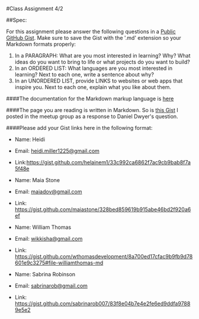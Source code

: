 #Class Assignment 4/2

##Spec:

For this assignment please answer the following questions in a [Public GitHub Gist](https://gist.github.com/). Make sure to save the Gist with the '.md' extension so your Markdown formats properly:

1. In a PARAGRAPH: What are you most interested in learning? Why? What ideas do you want to bring to life or what projects do you want to build?
2. In an ORDERED LIST: What languages are you most interested in learning? Next to each one, write a sentence about why?
3. In an UNORDERED LIST, provide LINKS to websites or web apps that inspire you. Next to each one, explain what you like about them.

####The documentation for the Markdown markup language is [here](https://daringfireball.net/projects/markdown/)

####The page you are reading is written in Markdown. So is [this Gist](https://gist.github.com/mrjaimisra/76ef9ddceb6a540a100c90c411904aa8) I posted in the meetup group as a response to Daniel Dwyer's question.

####Please add your Gist links here in the following format:

- Name: Heidi
- Email: heidi.miller1225@gmail.com
- Link:https://gist.github.com/helainem1/33c992ca6862f7ac9cb9bab8f7a5f48e

- Name: Maia Stone
- Email: maiadov@gmail.com
- Link: https://gist.github.com/maiastone/328bed859619b915abe46bd2f920a6ef

- Name: William Thomas  
- Email: wikkisha@gmail.com
- Link: https://gist.github.com/wthomasdevelopment/8a700ed17cfac9b9fb9d78601e9c3275#file-williamthomas-md

- Name: Sabrina Robinson  
- Email: sabrinarob@gmail.com
- Link: https://gist.github.com/sabrinarob007/83f8e04b7e4e2fe6ed9ddfa97889e5e2
